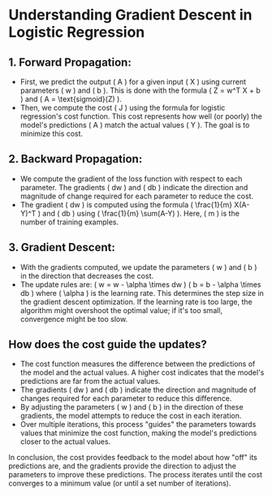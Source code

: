 # Understanding Gradient Descent in Logistic Regression

## 1. Forward Propagation:

- First, we predict the output \( A \) for a given input \( X \) using current parameters \( w \) and \( b \). This is done with the formula \( Z = w^T X + b \) and \( A = \text{sigmoid}(Z) \).
- Then, we compute the cost \( J \) using the formula for logistic regression's cost function. This cost represents how well (or poorly) the model's predictions \( A \) match the actual values \( Y \). The goal is to minimize this cost.

## 2. Backward Propagation:

- We compute the gradient of the loss function with respect to each parameter. The gradients \( dw \) and \( db \) indicate the direction and magnitude of change required for each parameter to reduce the cost.
- The gradient \( dw \) is computed using the formula \( \frac{1}{m} X(A-Y)^T \) and \( db \) using \( \frac{1}{m} \sum(A-Y) \). Here, \( m \) is the number of training examples.

## 3. Gradient Descent:

- With the gradients computed, we update the parameters \( w \) and \( b \) in the direction that decreases the cost.
- The update rules are: 
    \( w = w - \alpha \times dw \)
    \( b = b - \alpha \times db \)
  where \( \alpha \) is the learning rate. This determines the step size in the gradient descent optimization. If the learning rate is too large, the algorithm might overshoot the optimal value; if it's too small, convergence might be too slow.

## How does the cost guide the updates?

- The cost function measures the difference between the predictions of the model and the actual values. A higher cost indicates that the model's predictions are far from the actual values.
- The gradients \( dw \) and \( db \) indicate the direction and magnitude of changes required for each parameter to reduce this difference.
- By adjusting the parameters \( w \) and \( b \) in the direction of these gradients, the model attempts to reduce the cost in each iteration.
- Over multiple iterations, this process "guides" the parameters towards values that minimize the cost function, making the model's predictions closer to the actual values.

In conclusion, the cost provides feedback to the model about how "off" its predictions are, and the gradients provide the direction to adjust the parameters to improve these predictions. The process iterates until the cost converges to a minimum value (or until a set number of iterations).

